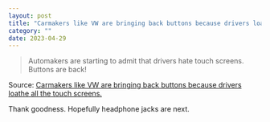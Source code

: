 ```yaml
---
layout: post
title: "Carmakers like VW are bringing back buttons because drivers loathe all the touch screens."
category: ""
date: 2023-04-29
---
```


>Automakers are starting to admit that drivers hate touch screens. Buttons are back!

Source: [Carmakers like VW are bringing back buttons because drivers loathe all the touch screens.](https://slate.com/business/2023/04/cars-buttons-touch-screens-vw-porsche-nissan-hyundai.html)

Thank goodness. Hopefully headphone jacks are next.
